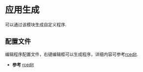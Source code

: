 # 应用生成

<script src="docs/js/../../example/js/appGen.js" type="text/javascript" charset="utf-8"></script>
 
  可以通过该模块生成自定义程序.
  
## 配置文件 &nbsp;
  编辑程序配置文件，右键编辑框可以生成程序，详细内容可参考<a href="#extend/extendrcedit">rcedit</a>.
  
* **参考** 
<a href="#extend/extendrcedit">rcedit</a>



<div class="adoc" id="div_配置文件"><div id="appGenExample" class="example code" style="min-height:100px; font-size: 14px; line-height: 20px;" contenteditable="true"><pre style="background: none; border: none; padding: 0;font-size: 14px; line-height: 20px;"></pre>  </div></div>


